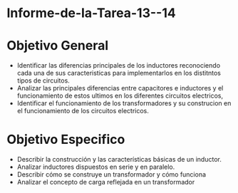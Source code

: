 # Informe-de-la-Tarea-13--14
# Objetivo General 

- Identificar las diferencias principales de los inductores reconociendo  cada una de sus caracteristicas para implementarlos en los distitntos tipos de circuitos.
- Analizar las principales diferencias entre capacitores e inductores y el funcionamiento  de estos ultimos en los diferentes circuitos electricos,
- Identificar el funcionamiento de los transformadores y su construcion en el funcionamiento de los circuitos electricos.

# Objetivo Especifico

- Describir la construcción y las características básicas de un inductor.
- Analizar inductores dispuestos en serie y en paralelo. 
- Describir cómo se construye un transformador y cómo funciona
- Analizar el concepto de carga reflejada en un transformador
